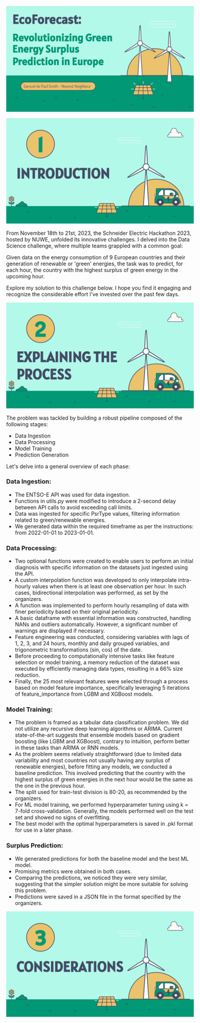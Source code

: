 <p align="center">
  <img src="https://github.com/samueldepaul/EcoForecast-SE-2023/blob/main/imgs/1.jpg?raw=true"/>
</p>

<p align="center">
  <img src="https://github.com/samueldepaul/EcoForecast-SE-2023/blob/main/imgs/2.jpg?raw=true"/>
</p>

From November 18th to 21st, 2023, the Schneider Electric Hackathon 2023, hosted by NUWE, unfolded its innovative challenges. I delved into the Data Science challenge, where multiple teams grappled with a common goal:

Given data on the energy consumption of 9 European countries and their generation of renewable or 'green' energies, the task was to predict, for each hour, the country with the highest surplus of green energy in the upcoming hour.

Explore my solution to this challenge below. I hope you find it engaging and recognize the considerable effort I've invested over the past few days.

<p align="center">
  <img src="https://github.com/samueldepaul/EcoForecast-SE-2023/blob/main/imgs/3.jpg?raw=true"/>
</p>

The problem was tackled by building a robust pipeline composed of the following stages:
- Data Ingestion
- Data Processing
- Model Training
- Prediction Generation

Let's delve into a general overview of each phase:
### Data Ingestion:
  - The ENTSO-E API was used for data ingestion.
  - Functions in utils.py were modified to introduce a 2-second delay between API calls to avoid exceeding call limits.
  - Data was ingested for specific PsrType values, filtering information related to green/renewable energies.
  - We generated data within the required timeframe as per the instructions: from 2022-01-01 to 2023-01-01.

### Data Processing:
  - Two optional functions were created to enable users to perform an initial diagnosis with specific information on the datasets just ingested using the API.
  - A custom interpolation function was developed to only interpolate intra-hourly values when there is at least one observation per hour. In such cases, bidirectional interpolation was performed, as set by the organizers.
  - A function was implemented to perform hourly resampling of data with finer periodicity based on their original periodicity.
  - A basic dataframe with essential information was constructed, handling NANs and outliers automatically. However, a significant number of warnings are displayed if necessary.
  - Feature engineering was conducted, considering variables with lags of 1, 2, 3, and 24 hours, monthly and daily grouped variables, and trigonometric transformations (sin, cos) of the date.
  - Before proceeding to computationally intensive tasks like feature selection or model training, a memory reduction of the dataset was executed by efficiently managing data types, resulting in a 66% size reduction.
  - Finally, the 25 most relevant features were selected through a process based on model feature importance, specifically leveraging 5 iterations of feature_importance from LGBM and XGBoost models.

### Model Training:
  - The problem is framed as a tabular data classification problem. We did not utilize any recursive deep learning algorithms or ARIMA. Current state-of-the-art suggests that ensemble models based on gradient boosting (like LGBM and XGBoost), contrary to intuition, perform better in these tasks than ARIMA or RNN models.
  - As the problem seems relatively straightforward (due to limited data variability and most countries not usually having any surplus of renewable energies), before fitting any models, we conducted a baseline prediction. This involved predicting that the country with the highest surplus of green energies in the next hour would be the same as the one in the previous hour.
  - The split used for train-test division is 80-20, as recommended by the organizers.
  - For ML model training, we performed hyperparameter tuning using k = 7-fold cross-validation. Generally, the models performed well on the test set and showed no signs of overfitting.
  - The best model with the optimal hyperparameters is saved in .pkl format for use in a later phase.

### Surplus Prediction:
  - We generated predictions for both the baseline model and the best ML model.
  - Promising metrics were obtained in both cases.
  - Comparing the predictions, we noticed they were very similar, suggesting that the simpler solution might be more suitable for solving this problem.
  - Predictions were saved in a JSON file in the format specified by the organizers.

<p align="center">
  <img src="https://github.com/samueldepaul/EcoForecast-SE-2023/blob/main/imgs/4.jpg?raw=true"/>
</p>

